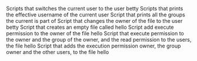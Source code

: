 Scripts that switches the current user to the user betty
Scripts that prints the effective username of the current user
Script that prints all the groups the current is part of
Script that changes the owner of the file to the user betty
Script that creates an empty file called hello
Script add execute permission to the owner of the file hello
Script that execute permission to the owner and the group of the owner, and the read permission to the users, the file hello
Script that adds the execution permission owner, the group owner and the other users, to the file hello
